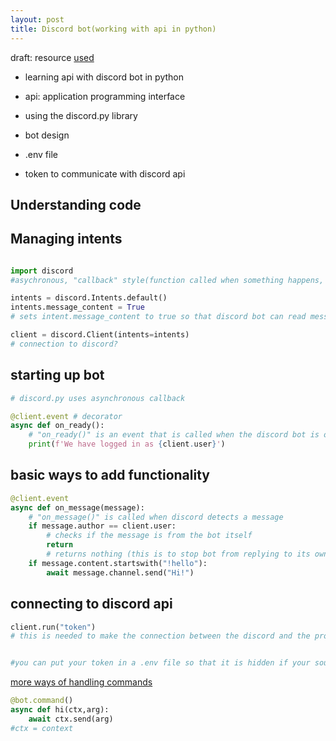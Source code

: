 ```yaml
---
layout: post
title: Discord bot(working with api in python)
---
```


draft: resource [used](https://discordpy.readthedocs.io/en/stable/quickstart.html)

- learning api with discord bot in python

- api: application programming interface

- using the discord.py library

- bot design

- .env file

- token to communicate with discord api

## Understanding code

## Managing intents

```python

import discord
#asychronous, "callback" style(function called when something happens, i.e when bot detects that a user had sent a message) 

intents = discord.Intents.default()
intents.message_content = True
# sets intent.message_content to true so that discord bot can read messages

client = discord.Client(intents=intents)
# connection to discord?
```

## starting up bot

```python
# discord.py uses asynchronous callback

@client.event # decorator 
async def on_ready(): 
    # "on_ready()" is an event that is called when the discord bot is online and logged in 
    print(f'We have logged in as {client.user}')
```

## basic ways to add functionality

```python
@client.event
async def on_message(message):
    # "on_message()" is called when discord detects a message
    if message.author == client.user: 
        # checks if the message is from the bot itself
        return 
        # returns nothing (this is to stop bot from replying to its own)
    if message.content.startswith("!hello"):
        await message.channel.send("Hi!")
```

## connecting to discord api

```python
client.run("token") 
# this is needed to make the connection between the discord and the program


#you can put your token in a .env file so that it is hidden if your source code is hosted publicly
```

[more ways of handling commands](https://discordpy.readthedocs.io/en/stable/ext/commands/commands.html)

```python
@bot.command()
async def hi(ctx,arg):
    await ctx.send(arg)
#ctx = context
```
